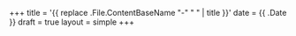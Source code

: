 +++
title = '{{ replace .File.ContentBaseName "-" " " | title }}'
date = {{ .Date }}
draft = true
layout = simple
+++
